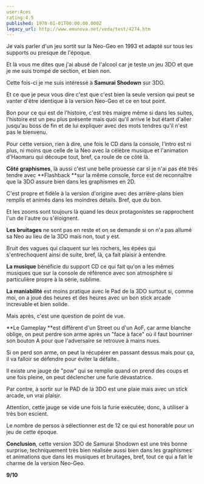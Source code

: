 ```yaml
---
user:Aces
rating:4.5
published: 1970-01-01T00:00:00.000Z
legacy_url: http://www.emunova.net/veda/test/4274.htm
---
```

Je vais parler d'un jeu sortit sur la Neo-Geo en 1993 et adapté sur tous les supports ou presque de l'époque.  

Et là vous me dites que j'ai abusé de l'alcool car je teste un jeu 3DO et que je me suis trompé de section, et bien non.  

  

Cette fois-ci je me suis intéressé à **Samurai Shodown** sur 3DO.  

Et ce que je peux vous dire c'est que c'est bien la seule version qui peut se vanter d'être identique à la version Neo-Geo et ce en tout point.   

  

Bon pour ce qui est de l'histoire, c'est très maigre même si dans les suites, l'histoire est un peu plus présente mais quoi qu'il arrive le but étant d'aller jusqu'au boss de fin et de lui expliquer avec des mots tendres qu'il n'est pas le bienvenu.  

  

Pour cette version, rien à dire, une fois le CD dans la console, l'intro est ni plus, ni moins que celle de la Neo avec la célèbre musique et l'animation d'Haomaru qui découpe tout, bref, ça roule de ce côté là.  

  

**Côté graphismes**, là aussi c'est une belle prouesse car si je n'ai pas été très tendre avec **Flashback **sur la même console, force est de reconnaître que la 3DO assure bien dans les graphismes en 2D.  

C'est propre et fidèle à la version d'origine avec des arrière-plans bien remplis et animés dans les moindres détails. Bref, que du bon.  

Et les zooms sont toujours là quand les deux protagonistes se rapprochent l'un de l'autre ou s'éloignent.  

  

**Les bruitages** ne sont pas en reste et on se demande si on n'a pas allumé sa Neo au lieu de la 3DO mais non, tout y est.  

Bruit des vagues qui claquent sur les rochers, les épées qui s'entrechoquent ainsi de suite, bref, là, ça fait plaisir à entendre.  

  

**La musique** bénéficie du support CD ce qui fait qu'on a les mêmes musiques que sur la console de référence avec son atmosphère si particulière propre à la série, sublime.  

  

**La maniabilité** est moins pratique avec le Pad de la 3DO surtout si, comme moi, on a joué des heures et des heures avec un bon stick arcade increvable et bien solide.  

Mais après, c'est une question de point de vue.  

  

**Le Gameplay **est différent d'un Street ou d'un AoF, car arme blanche oblige, on peut perdre son arme après un "face à face" où il faut bourriner son bouton A pour que l'adversaire se retrouve à mains nues.  

Si on perd son arme, on peut la récupérer en passant dessus mais pour ça, il va falloir se défendre pour éviter la défaite..  

Il existe une jauge de "pow" qui se remplie quand on prend des coups et une fois pleine, on peut déclencher une furie dévastatrice.  

Par contre, à sortir sur le PAD de la 3DO est une plaie mais avec un stick arcade, un vrai plaisir.  

Attention, cette jauge se vide une fois la furie exécutée, donc, à utiliser à très bon escient.  

Le nombre de persos à sélectionner est de 12 ce qui est honorable pour un jeu de cette époque.  

  

**Conclusion**, cette version 3DO de Samurai Shodown est une très bonne surprise, techniquement très bien réalisée aussi bien dans les graphismes et animations que dans les musiques et bruitages, bref, tout ce qui a fait le charme de la version Neo-Geo.  

  

**9/10**
